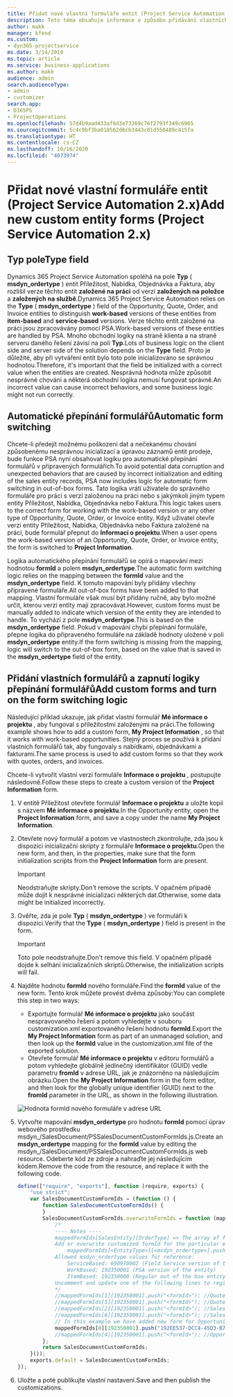 ```yaml
---
title: Přidat nové vlastní formuláře entit (Project Service Automation 2.x)
description: Toto téma obsahuje informace o způsobu přidávání vlastních formulářů entit pro příležitosti, nabídky, objednávky nebo faktury v Dynamics 365 Project Service Automation 2.x.
author: makk
manager: kfend
ms.custom:
- dyn365-projectservice
ms.date: 3/14/2019
ms.topic: article
ms.service: business-applications
ms.author: makk
audience: admin
search.audienceType:
- admin
- customizer
search.app:
- D365PS
- ProjectOperations
ms.openlocfilehash: 57d4b9aad433af6d3e73369c76f2793f349c6965
ms.sourcegitcommit: 5c4c9bf3ba018562d6cb3443c01d550489c415fa
ms.translationtype: HT
ms.contentlocale: cs-CZ
ms.lasthandoff: 10/16/2020
ms.locfileid: "4073974"
---
```

# <a name="add-new-custom-entity-forms-project-service-automation-2x"></a><span data-ttu-id="89b8f-103">Přidat nové vlastní formuláře entit (Project Service Automation 2.x)</span><span class="sxs-lookup"><span data-stu-id="89b8f-103">Add new custom entity forms (Project Service Automation 2.x)</span></span>

## <a name="type-field"></a><span data-ttu-id="89b8f-104">Typ pole</span><span class="sxs-lookup"><span data-stu-id="89b8f-104">Type field</span></span> 

<span data-ttu-id="89b8f-105">Dynamics 365 Project Service Automation spoléhá na pole **Typ** ( **msdyn\_ordertype** ) entit Příležitost, Nabídka, Objednávka a Faktura, aby rozlišil verze těchto entit **založené na práci** od verzí **založených na položce** a **založených na službě**.</span><span class="sxs-lookup"><span data-stu-id="89b8f-105">Dynamics 365 Project Service Automation relies on the **Type** ( **msdyn\_ordertype** ) field of the Opportunity, Quote, Order, and Invoice entities to distinguish **work-based** versions of these entities from **item-based** and **service-based** versions.</span></span> <span data-ttu-id="89b8f-106">Verze těchto entit založené na práci jsou zpracovávány pomocí PSA.</span><span class="sxs-lookup"><span data-stu-id="89b8f-106">Work-based versions of these entities are handled by PSA.</span></span> <span data-ttu-id="89b8f-107">Mnoho obchodní logiky na straně klienta a na straně serveru daného řešení závisí na poli **Typ**.</span><span class="sxs-lookup"><span data-stu-id="89b8f-107">Lots of business logic on the client side and server side of the solution depends on the **Type** field.</span></span> <span data-ttu-id="89b8f-108">Proto je důležité, aby při vytváření entit bylo toto pole inicializováno se správnou hodnotou.</span><span class="sxs-lookup"><span data-stu-id="89b8f-108">Therefore, it's important that the field be initialized with a correct value when the entities are created.</span></span> <span data-ttu-id="89b8f-109">Nesprávná hodnota může způsobit nesprávné chování a některá obchodní logika nemusí fungovat správně.</span><span class="sxs-lookup"><span data-stu-id="89b8f-109">An incorrect value can cause incorrect behaviors, and some business logic might not run correctly.</span></span>

## <a name="automatic-form-switching"></a><span data-ttu-id="89b8f-110">Automatické přepínání formulářů</span><span class="sxs-lookup"><span data-stu-id="89b8f-110">Automatic form switching</span></span>

<span data-ttu-id="89b8f-111">Chcete-li předejít možnému poškození dat a nečekanému chování způsobenému nesprávnou inicializací a úpravou záznamů entit prodeje, bude funkce PSA nyní obsahovat logiku pro automatické přepínání formulářů v připravených formulářích.</span><span class="sxs-lookup"><span data-stu-id="89b8f-111">To avoid potential data corruption and unexpected behaviors that are caused by incorrect initialization and editing of the sales entity records, PSA now includes logic for automatic form switching in out-of-box forms.</span></span> <span data-ttu-id="89b8f-112">Tato logika vrátí uživatele do správného formuláře pro práci s verzí založenou na práci nebo s jakýmkoli jiným typem entity Příležitost, Nabídka, Objednávka nebo Faktura.</span><span class="sxs-lookup"><span data-stu-id="89b8f-112">This logic takes users to the correct form for working with the work-based version or any other type of Opportunity, Quote, Order, or Invoice entity.</span></span> <span data-ttu-id="89b8f-113">Když uživatel otevře verzi entity Příležitost, Nabídka, Objednávka nebo Faktura založené na práci, bude formulář přepnut do **Informací o projektu**.</span><span class="sxs-lookup"><span data-stu-id="89b8f-113">When a user opens the work-based version of an Opportunity, Quote, Order, or Invoice entity, the form is switched to **Project Information**.</span></span>

<span data-ttu-id="89b8f-114">Logika automatického přepínání formulářů se opírá o mapování mezi hodnotou **formId** a polem **msdyn\_ordertype**.</span><span class="sxs-lookup"><span data-stu-id="89b8f-114">The automatic form switching logic relies on the mapping between the **formId** value and the **msdyn\_ordertype** field.</span></span> <span data-ttu-id="89b8f-115">K tomuto mapování byly přidány všechny připravené formuláře.</span><span class="sxs-lookup"><span data-stu-id="89b8f-115">All out-of-box forms have been added to that mapping.</span></span> <span data-ttu-id="89b8f-116">Vlastní formuláře však musí být přidány ručně, aby bylo možné určit, kterou verzi entity mají zpracovávat.</span><span class="sxs-lookup"><span data-stu-id="89b8f-116">However, custom forms must be manually added to indicate which version of the entity they are intended to handle.</span></span> <span data-ttu-id="89b8f-117">To vychází z pole **msdyn\_ordertype**.</span><span class="sxs-lookup"><span data-stu-id="89b8f-117">This is based on the **msdyn\_ordertype** field.</span></span> <span data-ttu-id="89b8f-118">Pokud v mapování chybí přepínání formuláře, přepne logika do připraveného formuláře na základě hodnoty uložené v poli **msdyn\_ordertype** entity.</span><span class="sxs-lookup"><span data-stu-id="89b8f-118">If the form switching is missing from the mapping, logic will switch to the out-of-box form, based on the value that is saved in the **msdyn\_ordertype** field of the entity.</span></span>

## <a name="add-custom-forms-and-turn-on-the-form-switching-logic"></a><span data-ttu-id="89b8f-119">Přidání vlastních formulářů a zapnutí logiky přepínání formulářů</span><span class="sxs-lookup"><span data-stu-id="89b8f-119">Add custom forms and turn on the form switching logic</span></span>

<span data-ttu-id="89b8f-120">Následující příklad ukazuje, jak přidat vlastní formulář **Mé informace o projektu** , aby fungoval s příležitostmi založenými na práci.</span><span class="sxs-lookup"><span data-stu-id="89b8f-120">The following example shows how to add a custom form, **My Project Information** , so that it works with work-based opportunities.</span></span> <span data-ttu-id="89b8f-121">Stejný proces se používá k přidání vlastních formulářů tak, aby fungovaly s nabídkami, objednávkami a fakturami.</span><span class="sxs-lookup"><span data-stu-id="89b8f-121">The same process is used to add custom forms so that they work with quotes, orders, and invoices.</span></span>

<span data-ttu-id="89b8f-122">Chcete-li vytvořit vlastní verzi formuláře **Informace o projektu** , postupujte následovně.</span><span class="sxs-lookup"><span data-stu-id="89b8f-122">Follow these steps to create a custom version of the **Project Information** form.</span></span>

1. <span data-ttu-id="89b8f-123">V entitě Příležitost otevřete formulář **Informace o projektu** a uložte kopii s názvem **Mé informace o projektu**.</span><span class="sxs-lookup"><span data-stu-id="89b8f-123">In the Opportunity entity, open the **Project Information** form, and save a copy under the name **My Project Information**.</span></span>
2. <span data-ttu-id="89b8f-124">Otevřete nový formulář a potom ve vlastnostech zkontrolujte, zda jsou k dispozici inicializační skripty z formuláře **Informace o projektu**.</span><span class="sxs-lookup"><span data-stu-id="89b8f-124">Open the new form, and then, in the properties, make sure that the form initialization scripts from the **Project Information** form are present.</span></span> 

    > [!IMPORTANT]
    > <span data-ttu-id="89b8f-125">Neodstraňujte skripty.</span><span class="sxs-lookup"><span data-stu-id="89b8f-125">Don't remove the scripts.</span></span> <span data-ttu-id="89b8f-126">V opačném případě může dojít k nesprávné inicializaci některých dat.</span><span class="sxs-lookup"><span data-stu-id="89b8f-126">Otherwise, some data might be initialized incorrectly.</span></span>

3. <span data-ttu-id="89b8f-127">Ověřte, zda je pole **Typ** ( **msdyn\_ordertype** ) ve formuláři k dispozici.</span><span class="sxs-lookup"><span data-stu-id="89b8f-127">Verify that the **Type** ( **msdyn\_ordertype** ) field is present in the form.</span></span> 

    > [!IMPORTANT]
    > <span data-ttu-id="89b8f-128">Toto pole neodstraňujte.</span><span class="sxs-lookup"><span data-stu-id="89b8f-128">Don't remove this field.</span></span> <span data-ttu-id="89b8f-129">V opačném případě dojde k selhání inicializačních skriptů.</span><span class="sxs-lookup"><span data-stu-id="89b8f-129">Otherwise, the initialization scripts will fail.</span></span>

4. <span data-ttu-id="89b8f-130">Najděte hodnotu **formId** nového formuláře.</span><span class="sxs-lookup"><span data-stu-id="89b8f-130">Find the **formId** value of the new form.</span></span> <span data-ttu-id="89b8f-131">Tento krok můžete provést dvěma způsoby:</span><span class="sxs-lookup"><span data-stu-id="89b8f-131">You can complete this step in two ways:</span></span>

    - <span data-ttu-id="89b8f-132">Exportujte formulář **Mé informace o projektu** jako součást nespravovaného řešení a potom vyhledejte v souboru customization.xml exportovaného řešení hodnotu **formId**.</span><span class="sxs-lookup"><span data-stu-id="89b8f-132">Export the **My Project Information** form as part of an unmanaged solution, and then look up the **formId** value in the customization.xml file of the exported solution.</span></span>
    - <span data-ttu-id="89b8f-133">Otevřete formulář **Mé informace o projektu** v editoru formulářů a potom vyhledejte globálně jedinečný identifikátor (GUID) vedle parametru **fromId** v adrese URL, jak je znázorněno na následujícím obrázku.</span><span class="sxs-lookup"><span data-stu-id="89b8f-133">Open the **My Project Information** form in the form editor, and then look for the globally unique identifier (GUID) next to the **fromId** parameter in the URL, as shown in the following illustration.</span></span>

    ![Hodnota formId nového formuláře v adrese URL](media/how-to-add-custom-forms-in-v2.0.png)

5. <span data-ttu-id="89b8f-135">Vytvořte mapování **msdyn\_ordertype** pro hodnotu **formId** pomocí úprav webového prostředku msdyn\_/SalesDocument/PSSalesDocumentCustomFormIds.js.</span><span class="sxs-lookup"><span data-stu-id="89b8f-135">Create an **msdyn\_ordertype** mapping for the **formId** value by editing the msdyn\_/SalesDocument/PSSalesDocumentCustomFormIds.js web resource.</span></span> <span data-ttu-id="89b8f-136">Odeberte kód ze zdroje a nahraďte jej následujícím kódem.</span><span class="sxs-lookup"><span data-stu-id="89b8f-136">Remove the code from the resource, and replace it with the following code.</span></span>

    ```javascript
    define(["require", "exports"], function (require, exports) {
        "use strict";
        var SalesDocumentCustomFormIds = (function () {
            function SalesDocumentCustomFormIds() {
            }
            SalesDocumentCustomFormIds.overwriteFormIds = function (mappedFormIds) {
                /*
                ---- Notes ----
                mappedFormIds[SalesEntity][OrderType] => The array of forms IDs that support particular entity and order type
                Add or overwrite customized formId for the particular entity and order type by calling:
                    mappedFormIds[<EntityType>][<msdyn_ordertype>].push("<formId>");
                Allowed msdyn_ordertype values for reference:
                    ServiceBased: 690970002 (Field Service version of the entity)
                    WorkBased: 192350001 (PSA version of the entity)
                    ItemBased: 192350000 (Regular out of the box entity)
                Uncomment and update one of the following lines to register custom PSA form for required entity:
                */      
                //mappedFormIds[1][192350001].push("<formId>"); //Quote
                //mappedFormIds[5][192350001].push("<formId>"); //Quote Line
                //mappedFormIds[2][192350001].push("<formId>"); //Sales Order
                //mappedFormIds[6][192350001].push("<formId>"); //Sales Order Line
                // In this example we have added new form for Opportunity
                mappedFormIds[0][192350001].push("192EE537-DCC4-45D3-B7AF-EA694B9113D2"); //Opportunity
                //mappedFormIds[4][192350001].push("<formId>"); //Opportunity Line
            };
            return SalesDocumentCustomFormIds;
        }());
        exports.default = SalesDocumentCustomFormIds;
    });
    ```

6. <span data-ttu-id="89b8f-137">Uložte a poté publikujte vlastní nastavení.</span><span class="sxs-lookup"><span data-stu-id="89b8f-137">Save and then publish the customizations.</span></span>
